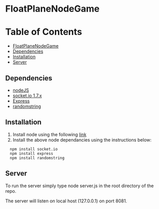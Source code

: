 # FloatPlaneNodeGame

Table of Contents
=================
* [FloatPlaneNodeGame](#FloatPlaneNodeGame)
* [Dependencies](#dependencies)
* [Installation](#Installation)
* [Server](#Server)

## Dependencies
* [nodeJS](https://nodejs.org/en/)
* [socket.io 1.7.x](https://www.npmjs.com/package/socket.io)
* [Express](https://www.npmjs.com/package/express)
* [randomstring](https://www.npmjs.com/package/randomstring)

## Installation
1. Install node using the following [link](https://nodejs.org/en/)
2. Install the above node dependancies using the instructions below:
```
  npm install socket.io
  npm install express
  npm install randomstring
```

## Server
To run the server simply type node server.js in the root directory
of the repo.

The server will listen on local host (127.0.0.1) on port 8081.